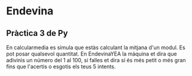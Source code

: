 # Endevina
## Pràctica 3 de Py

En calcularmedia es simula que estàs calculant la mitjana d'un modul. Es pot posar qualsevol quantitat.
En EndevinaYEA la màquina et dira que adivinis un número del 1 al 100, si falles et dira sí és més petit o més gran fins que l'acertis o esgotis els teus 5 intents.